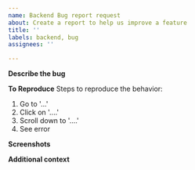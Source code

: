 ```yaml
---
name: Backend Bug report request
about: Create a report to help us improve a feature
title: ''
labels: backend, bug
assignees: ''

---
```


**Describe the bug**
<!-- A clear and concise description of what the bug is. -->

**To Reproduce**
Steps to reproduce the behavior:
1. Go to '...'
2. Click on '....'
3. Scroll down to '....'
4. See error

**Screenshots**
<!-- If applicable, add screenshots to help explain your problem. -->

**Additional context**
<!-- Add any other context about the problem here. -->
